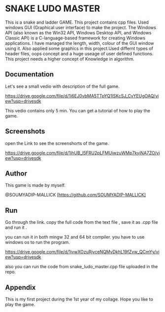 
#  SNAKE LUDO MASTER

This is a snake and ladder GAME. This project contains cpp files.
Used windows GUI (Graphical user interface) to make the project.
The Windows API (also known as the Win32 API, Windows Desktop API, 
and Windows Classic API) is a C-language-based framework for
creating Windows applications. I have managed the length, width,
colour of the GUI window using it. Also applied some graphics in this
project.Used differnt types of header files, oops concept and a huge 
useage of user defined functions. This project needs a higher
concept of Knowledge in algorithm.




## Documentation

Let's see a small vedio with description of the full game.

https://drive.google.com/file/d/1i6EJ0vbMA5TTpYQ1lSKcSJ_CvYEUgOAQ/view?usp=drivesdk

This vedio contains only 5 min. You can get a tutorial of how 
to play the game.


## Screenshots

open the Link to see the screenshorts of the game.

https://drive.google.com/file/d/1ihUB_I5FRU2pLFMUiwzuWMp7kyiNA7ZO/view?usp=drivesdk


## Author

This game is made by myself.

@SOUMYADIP-MALLICK [https://github.com/SOUMYADIP-MALLICK]


## Run

Go through the link. copy the full code from the
text file , save it as .cpp file and run it .

you can run it in both mingw 32 and 64 bit compiler.
you have to use windows os to run the program.

https://drive.google.com/file/d/1jvwXOzuRjvceNQMvDkhL19fZvw_QCmYy/view?usp=drivesdk

also you can run the code from snake_ludo_master.cpp
file uploaded in the repo.




## Appendix

This is my first project during the 1st year of my collage.
Hope you like to play the game.

